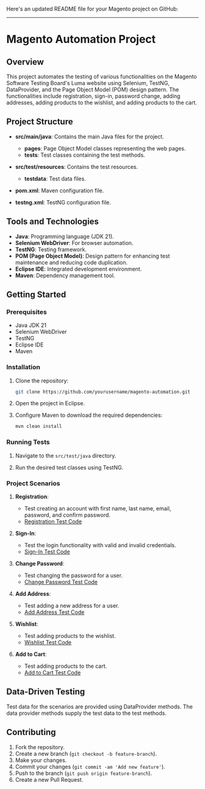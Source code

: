Here's an updated README file for your Magento project on GitHub:

---

# Magento Automation Project

## Overview

This project automates the testing of various functionalities on the Magento Software Testing Board's Luma website using Selenium, TestNG, DataProvider, and the Page Object Model (POM) design pattern. The functionalities include registration, sign-in, password change, adding addresses, adding products to the wishlist, and adding products to the cart.

## Project Structure

- **src/main/java**: Contains the main Java files for the project.
  - **pages**: Page Object Model classes representing the web pages.
  - **tests**: Test classes containing the test methods.

- **src/test/resources**: Contains the test resources.
  - **testdata**: Test data files.

- **pom.xml**: Maven configuration file.
- **testng.xml**: TestNG configuration file.

## Tools and Technologies

- **Java**: Programming language (JDK 21).
- **Selenium WebDriver**: For browser automation.
- **TestNG**: Testing framework.
- **POM (Page Object Model)**: Design pattern for enhancing test maintenance and reducing code duplication.
- **Eclipse IDE**: Integrated development environment.
- **Maven**: Dependency management tool.

## Getting Started

### Prerequisites

- Java JDK 21
- Selenium WebDriver
- TestNG
- Eclipse IDE
- Maven

### Installation

1. Clone the repository:
   ```bash
   git clone https://github.com/yourusername/magento-automation.git
   ```
2. Open the project in Eclipse.

3. Configure Maven to download the required dependencies:
   ```bash
   mvn clean install
   ```

### Running Tests

1. Navigate to the `src/test/java` directory.

2. Run the desired test classes using TestNG.

### Project Scenarios

1. **Registration**:
   - Test creating an account with first name, last name, email, password, and confirm password.
   - [Registration Test Code](./src/test/java/tests/RegistrationTest.java)

2. **Sign-In**:
   - Test the login functionality with valid and invalid credentials.
   - [Sign-In Test Code](./src/test/java/tests/SignInTest.java)

3. **Change Password**:
   - Test changing the password for a user.
   - [Change Password Test Code](./src/test/java/tests/ChangePasswordTest.java)

4. **Add Address**:
   - Test adding a new address for a user.
   - [Add Address Test Code](./src/test/java/tests/AddAddressTest.java)

5. **Wishlist**:
   - Test adding products to the wishlist.
   - [Wishlist Test Code](./src/test/java/tests/WishlistTest.java)

6. **Add to Cart**:
   - Test adding products to the cart.
   - [Add to Cart Test Code](./src/test/java/tests/AddToCartTest.java)

## Data-Driven Testing

Test data for the scenarios are provided using DataProvider methods. The data provider methods supply the test data to the test methods.

## Contributing

1. Fork the repository.
2. Create a new branch (`git checkout -b feature-branch`).
3. Make your changes.
4. Commit your changes (`git commit -am 'Add new feature'`).
5. Push to the branch (`git push origin feature-branch`).
6. Create a new Pull Request.




